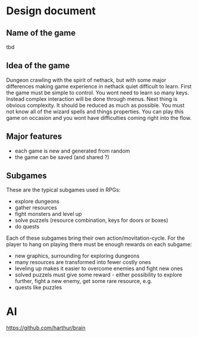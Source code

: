 # Design document
## Name of the game
tbd

## Idea of the game
Dungeon crawling with the spirit of nethack, but with some major differences making
game experience in nethack quiet difficult to learn. First the game must be simple
to control. You wont need to learn so many keys. Instead complex interaction will be
done through menus. Next thing is obvious complexity. It should be reduced as much
as possible. You must not know all of the wizard spells and things properties.
You can play this game on occasion and you wont have difficulties coming right into the
flow.

## Major features
- each game is new and generated from random
- the game can be saved (and shared ?)

## Subgames
These are the typical subgames used in RPGs:
- explore dungeons
- gather resources
- fight monsters and level up
- solve puzzels (resource combination, keys for doors or boxes)
- do quests

Each of these subgames bring their own action/movitation-cycle. For the player to
hang on playing there must be enough rewards on each subgame:
- new graphics, surrounding for exploring dungeons
- many resources are transformed into fewer costly ones
- leveling up makes it easier to overcome enemies and fight new ones
- solved puzzels must give some reward - either possibility to explore further, fight 
  a new enemy, get some rare resource, e.g.
- quests like puzzles



# AI
https://github.com/harthur/brain
